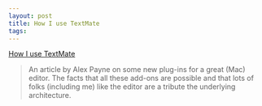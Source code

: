 ```yaml
---
layout: post
title: How I use TextMate
tags: 
---
```

[How I use TextMate][1]

> An article by Alex Payne on some new plug-ins for a great (Mac) editor.
The facts that all these add-ons are possible and that lots of folks
(including me) like the editor are a tribute the underlying architecture.

[1]: http://al3x.net/2008/12/03/how-i-use-textmate.html

